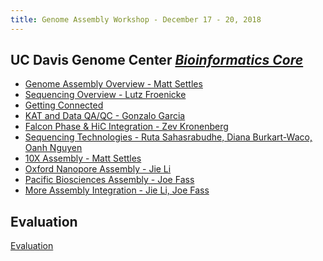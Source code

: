 ```yaml
---
title: Genome Assembly Workshop - December 17 - 20, 2018
---
```


## UC Davis Genome Center [*Bioinformatics Core*](http://bioinformatics.ucdavis.edu/)

* [Genome Assembly Overview - Matt Settles](biofx-overview.md)
* [Sequencing Overview - Lutz Froenicke](dnatech-overview.md)
* [Getting Connected](logging-in.md)
* [KAT and Data QA/QC - Gonzalo Garcia](garcia.md)
* [Falcon Phase & HiC Integration - Zev Kronenberg](kronenberg.md)
* [Sequencing Technologies - Ruta Sahasrabudhe, Diana Burkart-Waco, Oanh Nguyen](seqtech.md)
* [10X Assembly - Matt Settles](10X.md)
* [Oxford Nanopore Assembly - Jie Li](ONT.md)
* [Pacific Biosciences Assembly - Joe Fass](pacbio/PB.md)
* [More Assembly Integration - Jie Li, Joe Fass](integration.md)

Evaluation
----------

[Evaluation]()


